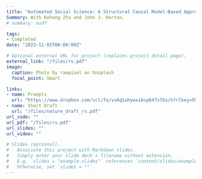 ```yaml
---
title: "Automated Social Science: A Structural Causal Model-Based Approach"
Summary: With Kehang Zhu and John J. Horton.
# summary: asdf

tags:
- Completed
date: "2023-11-03T00:00:00Z"

# Optional external URL for project (replaces project detail page).
external_link: "/files/rs.pdf"
image:
  caption: Photo by rawpixel on Unsplash
  focal_point: Smart

links:
- name: Prompts
  url: "https://www.dropbox.com/scl/fo/vv6q1uhywxi6cp647x7bs/h?rlkey=95242efpzxx1scy69g069huvp&dl=0"
- name: Short Draft
  url: "/files/nature_draft_rs.pdf"
url_code: ""
url_pdf: "/files/rs.pdf"
url_slides: ""
url_video: ""

# Slides (optional).
#   Associate this project with Markdown slides.
#   Simply enter your slide deck's filename without extension.
#   E.g. `slides = "example-slides"` references `content/slides/example-slides.md`.
#   Otherwise, set `slides = ""`.
---
```

